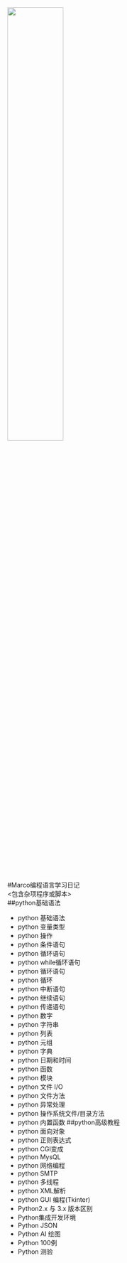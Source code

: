 <img decoding="async" src="http://static.runoob.com/images/runoob-logo.png" width="50%">  

  
#Marco编程语言学习日记  
<包含杂项程序或脚本>  
  ##python基础语法  
* python 基础语法
* python 变量类型
* python 操作
* python 条件语句
* python 循环语句
* python while循环语句  
* python 循环语句
* python 循环
* python 中断语句
* python 继续语句
* python 传递语句
* python 数字
* python 字符串
* python 列表
* python 元组
* python 字典
* python 日期和时间
* python 函数
* python 模块
* python 文件 I/O
* python 文件方法
* python 异常处理
* python 操作系统文件/目录方法
* python 内置函数
##python高级教程  
* python 面向对象
* python 正则表达式
* python CGI变成
* python MysQL
* python 网络编程
* python SMTP
* python 多线程
* python XML解析
* python GUI 编程(Tkinter)
* Python2.x 与 3​​.x 版本区别
* Python集成开发环境
* Python JSON
* Python AI 绘图
* Python 100例
* Python 测验
